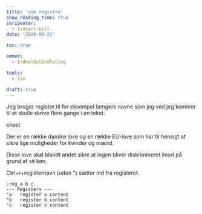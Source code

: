 ```yaml
---
title: 'vim registre'
show_reading_time: true
skribenter:
  - lennart-kiil
date: '2020-09-21'

toc: true

emner:
  - Indholdshåndtering

tools:
  - Vim

draft: true
---
```


Jeg bruger registre til for eksempel længere navne som jeg ved jeg kommer til at skulle skrive flere gange i en tekst.

sheet 


Der er en række danske love og en række EU-love som har til hensigt at sikre lige muligheder for kvinder og mænd.

Disse love skal blandt andet sikre at ingen bliver diskrimineret imod på grund af sit køn.



Ctrl+r+registernavn (uden ") sætter ind fra registeret.


```
:reg a b c
--- Registers ---
"a   register a content
"b   register b content
"c   register c content
```

